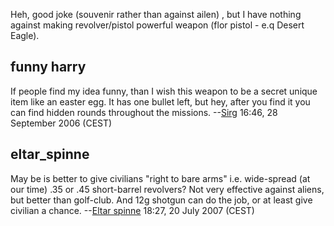 Heh, good joke (souvenir rather than against ailen) , but I have nothing
against making revolver/pistol powerful weapon (flor pistol - e.q Desert
Eagle).

## funny harry

If people find my idea funny, than I wish this weapon to be a secret
unique item like an easter egg. It has one bullet left, but hey, after
you find it you can find hidden rounds throughout the missions.
--[Sirg](User:Sirg "wikilink") 16:46, 28 September 2006 (CEST)

## eltar_spinne

May be is better to give civilians "right to bare arms" i.e. wide-spread
(at our time) .35 or .45 short-barrel revolvers? Not very effective
against aliens, but better than golf-club. And 12g shotgun can do the
job, or at least give civilian a chance. --[Eltar
spinne](User:Eltar_spinne "wikilink") 18:27, 20 July 2007 (CEST)